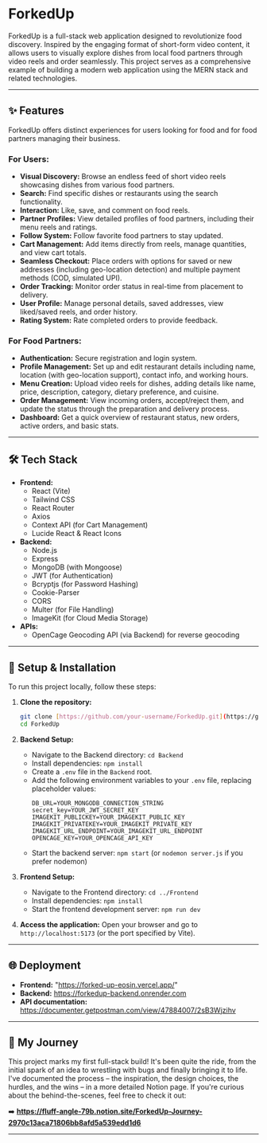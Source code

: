 # ForkedUp


ForkedUp is a full-stack web application designed to revolutionize food discovery. Inspired by the engaging format of short-form video content, it allows users to visually explore dishes from local food partners through video reels and order seamlessly. This project serves as a comprehensive example of building a modern web application using the MERN stack and related technologies.

---

## ✨ Features

ForkedUp offers distinct experiences for users looking for food and for food partners managing their business.

### For Users:

* **Visual Discovery:** Browse an endless feed of short video reels showcasing dishes from various food partners.
* **Search:** Find specific dishes or restaurants using the search functionality.
* **Interaction:** Like, save, and comment on food reels.
* **Partner Profiles:** View detailed profiles of food partners, including their menu reels and ratings.
* **Follow System:** Follow favorite food partners to stay updated.
* **Cart Management:** Add items directly from reels, manage quantities, and view cart totals.
* **Seamless Checkout:** Place orders with options for saved or new addresses (including geo-location detection) and multiple payment methods (COD, simulated UPI).
* **Order Tracking:** Monitor order status in real-time from placement to delivery.
* **User Profile:** Manage personal details, saved addresses, view liked/saved reels, and order history.
* **Rating System:** Rate completed orders to provide feedback.

### For Food Partners:

* **Authentication:** Secure registration and login system.
* **Profile Management:** Set up and edit restaurant details including name, location (with geo-location support), contact info, and working hours.
* **Menu Creation:** Upload video reels for dishes, adding details like name, price, description, category, dietary preference, and cuisine.
* **Order Management:** View incoming orders, accept/reject them, and update the status through the preparation and delivery process.
* **Dashboard:** Get a quick overview of restaurant status, new orders, active orders, and basic stats.

---

## 🛠️ Tech Stack

* **Frontend:**
    * React (Vite)
    * Tailwind CSS
    * React Router
    * Axios
    * Context API (for Cart Management)
    * Lucide React & React Icons
* **Backend:**
    * Node.js
    * Express
    * MongoDB (with Mongoose)
    * JWT (for Authentication)
    * Bcryptjs (for Password Hashing)
    * Cookie-Parser
    * CORS
    * Multer (for File Handling)
    * ImageKit (for Cloud Media Storage)
* **APIs:**
    * OpenCage Geocoding API (via Backend) for reverse geocoding

---

## 🚀 Setup & Installation

To run this project locally, follow these steps:

1.  **Clone the repository:**
    ```bash
    git clone [https://github.com/your-username/ForkedUp.git](https://github.com/your-username/ForkedUp.git)
    cd ForkedUp
    ```

2.  **Backend Setup:**
    * Navigate to the Backend directory: `cd Backend`
    * Install dependencies: `npm install`
    * Create a `.env` file in the `Backend` root.
    * Add the following environment variables to your `.env` file, replacing placeholder values:
        ```env
        DB_URL=YOUR_MONGODB_CONNECTION_STRING
        secret_key=YOUR_JWT_SECRET_KEY
        IMAGEKIT_PUBLICKEY=YOUR_IMAGEKIT_PUBLIC_KEY
        IMAGEKIT_PRIVATEKEY=YOUR_IMAGEKIT_PRIVATE_KEY
        IMAGEKIT_URL_ENDPOINT=YOUR_IMAGEKIT_URL_ENDPOINT
        OPENCAGE_KEY=YOUR_OPENCAGE_API_KEY
        ```
    * Start the backend server: `npm start` (or `nodemon server.js` if you prefer nodemon)

3.  **Frontend Setup:**
    * Navigate to the Frontend directory: `cd ../Frontend`
    * Install dependencies: `npm install`
    * Start the frontend development server: `npm run dev`

4.  **Access the application:** Open your browser and go to `http://localhost:5173` (or the port specified by Vite).

---

## 🌐 Deployment

* **Frontend:** "https://forked-up-eosin.vercel.app/"
* **Backend:** https://forkedup-backend.onrender.com
* **API documentation:** https://documenter.getpostman.com/view/47884007/2sB3Wjzihv

---

## 📖 My Journey

This project marks my first full-stack build! It's been quite the ride, from the initial spark of an idea to wrestling with bugs and finally bringing it to life. I've documented the process – the inspiration, the design choices, the hurdles, and the wins – in a more detailed Notion page. If you're curious about the behind-the-scenes, feel free to check it out:

➡️ **https://fluff-angle-79b.notion.site/ForkedUp-Journey-2970c13aca71806bb8afd5a539edd1d6**

---
